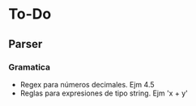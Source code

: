 # To-Do
## Parser
### Gramatica
- Regex para números decimales. Ejm 4.5
- Reglas para expresiones de tipo string. Ejm 'x + y'